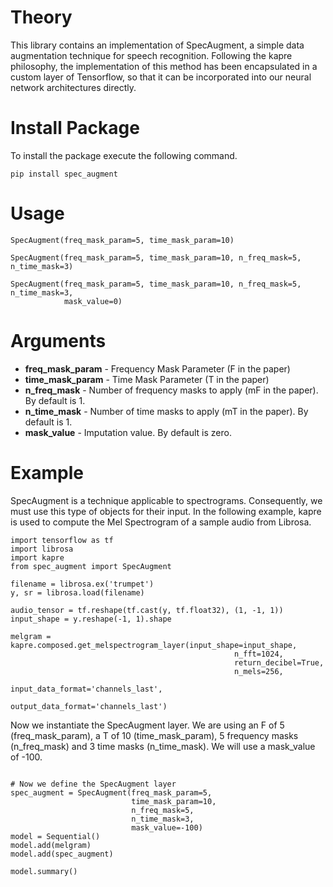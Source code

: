 # Theory

This library contains an implementation of SpecAugment, a simple data augmentation technique for speech recognition. 
Following the kapre philosophy, the implementation of this method has been encapsulated in a custom layer of 
Tensorflow, so that it can be incorporated into our neural network architectures directly.

# Install Package

To install the package execute the following command.

```
pip install spec_augment
```

# Usage

```
SpecAugment(freq_mask_param=5, time_mask_param=10)

SpecAugment(freq_mask_param=5, time_mask_param=10, n_freq_mask=5, n_time_mask=3)

SpecAugment(freq_mask_param=5, time_mask_param=10, n_freq_mask=5, n_time_mask=3,
            mask_value=0)
```

# Arguments

- **freq_mask_param** - Frequency Mask Parameter (F in the paper)
- **time_mask_param** - Time Mask Parameter (T in the paper)
- **n_freq_mask** - Number of frequency masks to apply (mF in the paper). By default is 1.
- **n_time_mask** - Number of time masks to apply (mT in the paper). By default is 1.
- **mask_value** - Imputation value. By default is zero.

# Example

SpecAugment is a technique applicable to spectrograms. Consequently, we must use this type of objects for their input.
In the following example, kapre is used to compute the Mel Spectrogram of a sample audio from Librosa.

```
import tensorflow as tf
import librosa
import kapre
from spec_augment import SpecAugment

filename = librosa.ex('trumpet')
y, sr = librosa.load(filename)

audio_tensor = tf.reshape(tf.cast(y, tf.float32), (1, -1, 1))
input_shape = y.reshape(-1, 1).shape

melgram = kapre.composed.get_melspectrogram_layer(input_shape=input_shape,
                                                  n_fft=1024,
                                                  return_decibel=True,
                                                  n_mels=256,
                                                  input_data_format='channels_last',
                                                  output_data_format='channels_last')
```

Now we instantiate the SpecAugment layer. We are using an F of 5 (freq_mask_param), a T of 10 (time_mask_param), 
5 frequency masks (n_freq_mask) and 3 time masks (n_time_mask). We will use a mask_value of -100.

```

# Now we define the SpecAugment layer
spec_augment = SpecAugment(freq_mask_param=5,
                           time_mask_param=10,
                           n_freq_mask=5,
                           n_time_mask=3,
                           mask_value=-100)                 
model = Sequential()
model.add(melgram)
model.add(spec_augment)

model.summary()
```
